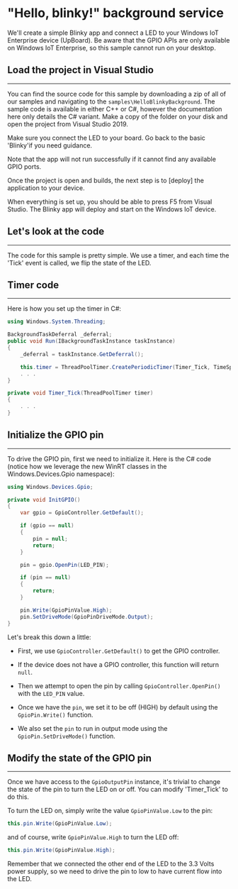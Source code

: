 # "Hello, blinky!" background service

We'll create a simple Blinky app and connect a LED to your Windows IoT Enterprise device (UpBoard).  Be aware that the GPIO APIs are
only available on Windows IoT Enterprise, so this sample cannot run on your desktop.

## Load the project in Visual Studio
___

You can find the source code for this sample by downloading a zip of all of our samples and navigating to the `samples\HelloBlinkyBackground`.  The sample code is available in either C++ or C#, however the documentation here only details the C# variant. Make a copy of the folder on your disk and open the project from Visual Studio 2019.

Make sure you connect the LED to your board. Go back to the basic 'Blinky'if you need guidance.

Note that the app will not run successfully if it cannot find any available GPIO ports.

Once the project is open and builds, the next step is to [deploy] the application to your device.

When everything is set up, you should be able to press F5 from Visual Studio.  The Blinky app will deploy and start on the Windows IoT device.

## Let's look at the code
___
The code for this sample is pretty simple. We use a timer, and each time the 'Tick' event is called, we flip the state of the LED.


## Timer code
___
Here is how you set up the timer in C#:
```csharp
using Windows.System.Threading;

BackgroundTaskDeferral _deferral;
public void Run(IBackgroundTaskInstance taskInstance)
{
    _deferral = taskInstance.GetDeferral();

    this.timer = ThreadPoolTimer.CreatePeriodicTimer(Timer_Tick, TimeSpan.FromMilliseconds(500));
    . . .
}

private void Timer_Tick(ThreadPoolTimer timer)
{
    . . .
}
```


## Initialize the GPIO pin
___
To drive the GPIO pin, first we need to initialize it. Here is the C# code (notice how we leverage the new WinRT classes in the Windows.Devices.Gpio namespace):

```csharp
using Windows.Devices.Gpio;

private void InitGPIO()
{
    var gpio = GpioController.GetDefault();

    if (gpio == null)
    {
        pin = null;
        return;
    }

    pin = gpio.OpenPin(LED_PIN);

    if (pin == null)
    {
        return;
    }

    pin.Write(GpioPinValue.High);
    pin.SetDriveMode(GpioPinDriveMode.Output);
}
```

Let's break this down a little:

* First, we use `GpioController.GetDefault()` to get the GPIO controller.

* If the device does not have a GPIO controller, this function will return `null`.

* Then we attempt to open the pin by calling `GpioController.OpenPin()` with the `LED_PIN` value.

* Once we have the `pin`, we set it to be off (HIGH) by default using the `GpioPin.Write()` function.

* We also set the `pin` to run in output mode using the `GpioPin.SetDriveMode()` function.


## Modify the state of the GPIO pin
___
Once we have access to the `GpioOutputPin` instance, it's trivial to change the state of the pin to turn the LED on or off.  You can modify 'Timer_Tick' to do this.

To turn the LED on, simply write the value `GpioPinValue.Low` to the pin:

```csharp
this.pin.Write(GpioPinValue.Low);
```

and of course, write `GpioPinValue.High` to turn the LED off:

```csharp
this.pin.Write(GpioPinValue.High);
```

Remember that we connected the other end of the LED to the 3.3 Volts power supply, so we need to drive the pin to low to have current flow into the LED.
